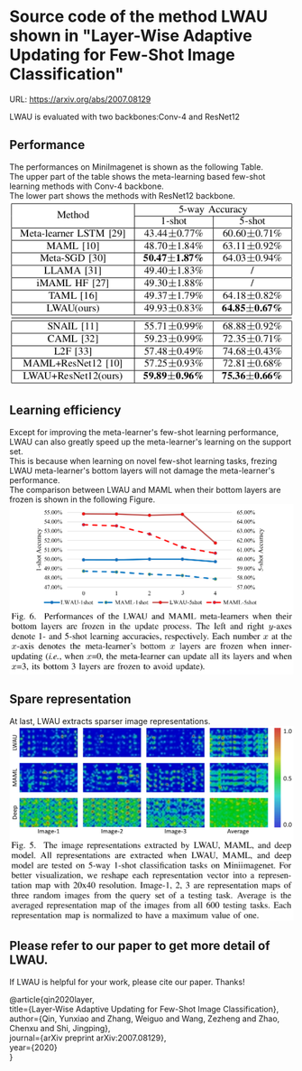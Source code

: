 # Source code of the method LWAU shown in "Layer-Wise Adaptive Updating for Few-Shot Image Classification"

URL: https://arxiv.org/abs/2007.08129

LWAU is evaluated with two backbones:Conv-4 and ResNet12  

## Performance
The performances on MiniImagenet is shown as the following Table.  
The upper part of the table shows the meta-learning based few-shot learning methods with Conv-4 backbone.  
The lower part shows the methods with ResNet12 backbone.  
![](https://github.com/qyxqyx/LWAU/raw/master/performance_miniimagenet.png)  

## Learning efficiency
Except for improving the meta-learner's few-shot learning performance, LWAU can also greatly speed up the meta-learner's learning on the support set.  
This is because when learning on novel few-shot learning tasks, frezing LWAU meta-learner's bottom layers will not damage the meta-learner's performance.  
The comparison between LWAU and MAML when their bottom layers are frozen is shown in the following Figure.  
![](https://github.com/qyxqyx/LWAU/raw/master/freeze.png)  

## Spare representation
At last, LWAU extracts sparser image representations.  
![](https://github.com/qyxqyx/LWAU/raw/master/representation.png)  

## Please refer to our paper to get more detail of LWAU.  

If LWAU is helpful for your work, please cite our paper. Thanks!  

@article{qin2020layer,  
  title={Layer-Wise Adaptive Updating for Few-Shot Image Classification},    
  author={Qin, Yunxiao and Zhang, Weiguo and Wang, Zezheng and Zhao, Chenxu and Shi, Jingping},  
  journal={arXiv preprint arXiv:2007.08129},  
  year={2020}  
}

